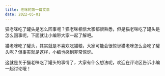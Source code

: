 ```yaml
---
title: 老咪的第一篇文章
date: 2022-05-01
---
```


猫老咪吃了罐头是怎么回事呢？猫老咪相信大家都很熟悉，但是猫老咪吃了罐头是怎么回事呢，下面就让小编带大家一起了解吧。

猫老咪吃了罐头，其实就是不喜欢吃猫粮，大家可能会很惊讶猫老咪怎么会吃了罐头呢？但事实就是这样，小编也感到非常惊讶。

这就是关于猫老咪吃了罐头的事情了，大家有什么想法呢，欢迎在评论区告诉小编一起讨论哦！